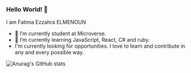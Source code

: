 ### Hello World! 👋

I am Fatima Ezzahra ELMENOUN

- 🔭 I’m currently student at Microverse.
- 🌱 I’m currently learning JavaScript, React, C# and ruby.
- I'm currently looking for opportunities. I love to learn and contribute in any and every possible way.

![Anurag's GitHub stats](https://github-readme-stats.vercel.app/api?TimmyChan99=anuraghazra&count_private=true)

